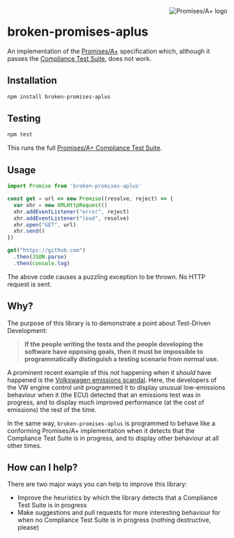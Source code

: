 <a href="https://promisesaplus.com/">
    <img src="https://promisesaplus.com/assets/logo-small.png" alt="Promises/A+ logo"
         title="Promises/A+ 1.0 compliant" align="right" />
</a>

# broken-promises-aplus

An implementation of the [Promises/A+](https://promisesaplus.com) specification which, although it passes the [Compliance Test Suite](https://github.com/promises-aplus/promises-tests), does not work.

## Installation

```sh
npm install broken-promises-aplus
```

## Testing

```sh
npm test
```

This runs the full [Promises/A+ Compliance Test Suite](https://github.com/promises-aplus/promises-tests).

## Usage

```js
import Promise from 'broken-promises-aplus'

const get = url => new Promise((resolve, reject) => {
  var xhr = new XMLHttpRequest()
  xhr.addEventListener("error", reject)
  xhr.addEventListener("load", resolve)
  xhr.open("GET", url)
  xhr.send()
})

get("https://github.com")
  .then(JSON.parse)
  .then(console.log)
```

The above code causes a puzzling exception to be thrown. No HTTP request is sent.

## Why?

The purpose of this library is to demonstrate a point about Test-Driven Development:

> **If the people writing the tests and the people developing the software have opposing goals, then it must be impossible to programmatically distinguish a testing scenario from normal use.**

A prominent recent example of this *not* happening when it *should* have happened is the [Volkswagen emissions scandal](https://en.wikipedia.org/wiki/Volkswagen_emissions_scandal). Here, the developers of the VW engine control unit programmed it to display unusual low-emissions behaviour when it (the ECU) detected that an emissions test was in progress, and to display much improved performance (at the cost of emissions) the rest of the time.

In the same way, `broken-promises-aplus` is programmed to behave like a conforming Promises/A+ implementation when it detects that the Compliance Test Suite is in progress, and to display other behaviour at all other times.

## How can I help?

There are two major ways you can help to improve this library:

* Improve the heuristics by which the library detects that a Compliance Test Suite is in progress
* Make suggestions and pull requests for more interesting behaviour for when no Compliance Test Suite is in progress (nothing destructive, please)
